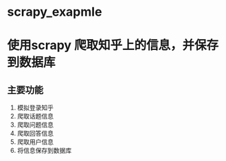 # scrapy_exapmle

# 使用scrapy 爬取知乎上的信息，并保存到数据库
## 主要功能 
1. 模拟登录知乎
2. 爬取话题信息
3. 爬取问题信息
4. 爬取回答信息
4. 爬取用户信息
5. 将信息保存到数据库
